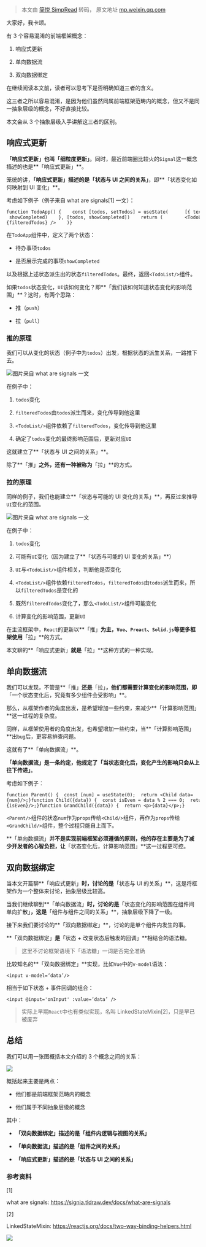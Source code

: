 > 本文由 [简悦 SimpRead](http://ksria.com/simpread/) 转码， 原文地址 [mp.weixin.qq.com](https://mp.weixin.qq.com/s/SEquFWzQyDiFtHq_thvXlA)

大家好，我卡颂。  

有 3 个容易混淆的前端框架概念：

1.  响应式更新
    
2.  单向数据流
    
3.  双向数据绑定
    

在继续阅读本文前，读者可以思考下是否明确知道三者的含义。

这三者之所以容易混淆，是因为他们虽然同属前端框架范畴内的概念，但又不是同一抽象层级的概念，不好直接比较。

本文会从 3 个抽象层级入手讲解这三者的区别。

响应式更新
-----

**「响应式更新」**也叫**「细粒度更新」**。同时，最近前端圈比较火的`Signal`这一概念描述的也是**「响应式更新」**。

笼统的讲，**「响应式更新」**描述的是**「状态与 UI 之间的关系」**，即**「状态变化如何映射到 UI 变化」**。

考虑如下例子（例子来自 what are signals[1] 一文）：

```
function TodoApp() {    const [todos, setTodos] = useState(      [{ text: 'sleep', completed: false }]    )        const [showCompleted, setShowCompleted] = useState(false)        const filteredTodos = useMemo(() => {        return todos.filter((todo) => !todo.completed || showCompleted)    }, [todos, showCompleted])    return (        <TodoList todos={filteredTodos} />    )}
```

在`TodoApp`组件中，定义了两个状态：

*   待办事项`todos`
    
*   是否展示完成的事项`showCompleted`
    

以及根据上述状态派生出的状态`filteredTodos`。最终，返回`<TodoList/>`组件。

如果`todos`状态变化，`UI`该如何变化？即**「我们该如何知道状态变化的影响范围」**？这时，有两个思路：

*   推（`push`）
    
*   拉（`pull`）
    

### 推的原理

我们可以从变化的状态（例子中为`todos`）出发，根据状态的派生关系，一路推下去。

![](https://mmbiz.qpic.cn/mmbiz_png/5Q3ZxrD2qNCvqVcjTmXZjpvoOrG3RKBN30fol7ibNcrX49PcQGh1879RCcog3kYt6BV6cg86buSv77oPCl0VFPg/640?wx_fmt=png)图片来自 what are signals 一文

在例子中：

1.  `todos`变化
    
2.  `filteredTodos`由`todos`派生而来，变化传导到他这里
    
3.  `<TodoList/>`组件依赖了`filteredTodos`，变化传导到他这里
    
4.  确定了`todos`变化的最终影响范围后，更新对应`UI`
    

这就建立了**「状态与 UI 之间的关系」**。

除了**「推」**之外，还有一种被称为**「拉」**的方式。

### 拉的原理

同样的例子，我们也能建立**「状态与可能的 UI 变化的关系」**，再反过来推导`UI`变化的范围。

![](https://mmbiz.qpic.cn/mmbiz_png/5Q3ZxrD2qNCvqVcjTmXZjpvoOrG3RKBN7HQ3JPDsbNZSKW0PpEeSxXuLKibAnicGVwtuwRjaSkwRMEzOQxice8LFQ/640?wx_fmt=png)图片来自 what are signals 一文

在例子中：

1.  `todos`变化
    
2.  可能有`UI`变化（因为建立了**「状态与可能的 UI 变化的关系」**）
    
3.  `UI`与`<TodoList/>`组件相关，判断他是否变化
    
4.  `<TodoList/>`组件依赖`filteredTodos`，`filteredTodos`由`todos`派生而来，所以`filteredTodos`是变化的
    
5.  既然`filteredTodos`变化了，那么`<TodoList/>`组件可能变化
    
6.  计算变化的影响范围，更新`UI`
    

在主流框架中，`React`的更新以**「推」**为主，`Vue`、`Preact`、`Solid.js`等更多框架使用**「拉」**的方式。

本文聊的**「响应式更新」**就是**「拉」**这种方式的一种实现。

单向数据流
-----

我们可以发现，不管是**「推」**还是**「拉」**，他们都需要计算变化的影响范围，即**「一个状态变化后，究竟有多少组件会受影响」**。

那么，从框架作者的角度出发，是希望增加一些约束，来减少**「计算影响范围」**这一过程的复杂度。

同样，从框架使用者的角度出发，也希望增加一些约束，当**「计算影响范围」**出`bug`后，更容易排查问题。

这就有了**「单向数据流」**。

**「单向数据流」**是一条约定，他规定了**「当状态变化后，变化产生的影响只会从上往下传递」**。

考虑如下例子：

```
function Parent() {  const [num] = useState(0);  return <Child data={num}/>;}function Child({data}) {  const isEven = data % 2 === 0;  return <GrandChild data={isEven}/>;}function GrandChild({data}) {  return <p>{data}</p>;}
```

`<Parent/>`组件的状态`num`作为`props`传给`<Child/>`组件，再作为`props`传给`<GrandChild/>`组件，整个过程只能自上而下。

**「单向数据流」**并不是实现前端框架必须遵循的原则，他的存在主要是为了减少开发者的心智负担，让**「状态变化后，计算影响范围」**这一过程更可控。

双向数据绑定
------

当本文开篇聊**「响应式更新」**时，讨论的是**「状态与 UI 的关系」**，这是将框架作为一个整体来讨论，抽象层级比较高。

当我们继续聊到**「单向数据流」**时，讨论的是**「状态变化的影响范围在组件间单向扩散」**，这是**「组件与组件之间的关系」**，抽象层级下降了一级。

接下来我们要讨论的**「双向数据绑定」**，讨论的是单个组件内发生的事。

**「双向数据绑定」**是**「状态 + 改变状态后触发的回调」**相结合的语法糖。

> 这里不讨论框架语境下「语法糖」一词是否完全准确

比较知名的**「双向数据绑定」**实现，比如`Vue`中的`v-model`语法：

```
<input v-model=‘data’/>
```

相当于如下状态 + 事件回调的组合：

```
<input @input='onInput' :value=‘data’ />
```

> 实际上早期`React`中也有类似实现，名叫 LinkedStateMixin[2]，只是早已被废弃

总结
--

我们可以用一张图概括本文介绍的 3 个概念之间的关系：

![](https://mmbiz.qpic.cn/mmbiz_png/5Q3ZxrD2qNCvqVcjTmXZjpvoOrG3RKBNlzuqlL26iaEtbLCJhRbnu5jJoJibBJXjGZArkdt5eUzs5GyJ1qqaLo1w/640?wx_fmt=png)

概括起来主要是两点：

*   他们都是前端框架范畴内的概念
    
*   他们属于不同抽象层级的概念
    

其中：

*   **「双向数据绑定」**描述的是**「组件内逻辑与视图的关系」**
    
*   **「单向数据流」**描述的是**「组件之间的关系」**
    
*   **「响应式更新」**描述的是**「状态与 UI 之间的关系」**
    

### 参考资料

[1]

what are signals: https://signia.tldraw.dev/docs/what-are-signals

[2]

LinkedStateMixin: https://reactjs.org/docs/two-way-binding-helpers.html  

![](https://mmbiz.qpic.cn/mmbiz_png/5Q3ZxrD2qNBFwjvDGsRicdUVLBRz6g7EvmDzSkW81fq9glQibfLjmfkVoCr7jFAAicgKBhicCecPXCdu0eXP4JJ2ZQ/640?wx_fmt=png)
